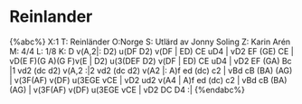 # Reinlander

{%abc%}
X:1
T: Reinländer
O:Norge
S: Utlärd av Jonny Soling
Z: Karin Arén
M: 4/4
L: 1/8
K: D
v(A,2|: D2) u(DF D2) v(DF | ED) CE uD4 | vD2 EF (GE) CE | vD(E F)(G A)(G F)v(E |
D2) u(3(DEF D2) v(DF | ED) CE uD4 | vD2 EF (GA) Bc |1 vd2 (dc d2) v(A,2 :|2 vd2 (dc d2) v(A2 |:
A)f ed (dc) c2 | vBd cB (BA) (AG) | v(3F(AF) v(DF) u(3EGE vCE | vD2 ud2 v(A4 |
A)f ed (dc) c2 | vBd cB (BA) (AG) | v(3F(AF) v(DF) u(3EGE vCE | vD2 DC D4 :|
{%endabc%}
